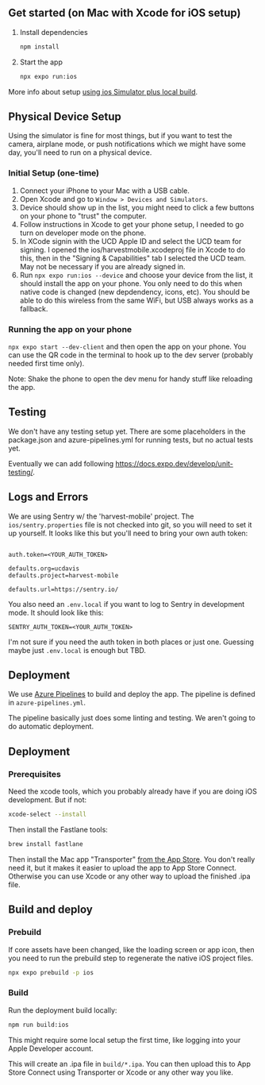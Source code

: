 ## Get started (on Mac with Xcode for iOS setup)

1. Install dependencies

   ```bash
   npm install
   ```

2. Start the app

   ```bash
   npx expo run:ios
   ```

More info about setup [using ios Simulator plus local build](https://docs.expo.dev/get-started/set-up-your-environment/?platform=ios&device=simulated&mode=development-build&buildEnv=local).

## Physical Device Setup

Using the simulator is fine for most things, but if you want to test the camera, airplane mode, or push notifications which we might have some day, you'll need to run on a physical device.

### Initial Setup (one-time)

1. Connect your iPhone to your Mac with a USB cable.
2. Open Xcode and go to `Window > Devices and Simulators`.
3. Device should show up in the list, you might need to click a few buttons on your phone to "trust" the computer.
4. Follow instructions in Xcode to get your phone setup, I needed to go turn on developer mode on the phone.
5. In XCode signin with the UCD Apple ID and select the UCD team for signing. I opened the ios/harvestmobile.xcodeproj file in Xcode to do this, then in the "Signing & Capabilities" tab I selected the UCD team. May not be necessary if you are already signed in.
6. Run `npx expo run:ios --device` and choose your device from the list, it should install the app on your phone. You only need to do this when native code is changed (new depdendency, icons, etc). You should be able to do this wireless from the same WiFi, but USB always works as a fallback.

### Running the app on your phone

`npx expo start --dev-client` and then open the app on your phone. You can use the QR code in the terminal to hook up to the dev server (probably needed first time only).

Note: Shake the phone to open the dev menu for handy stuff like reloading the app.

## Testing

We don't have any testing setup yet. There are some placeholders in the package.json and azure-pipelines.yml for running tests, but no actual tests yet.

Eventually we can add following https://docs.expo.dev/develop/unit-testing/.

## Logs and Errors

We are using Sentry w/ the 'harvest-mobile' project. The `ios/sentry.properties` file is not checked into git, so you will need to set it up yourself. It looks like this but you'll need to bring your own auth token:

```

auth.token=<YOUR_AUTH_TOKEN>

defaults.org=ucdavis
defaults.project=harvest-mobile

defaults.url=https://sentry.io/

```

You also need an `.env.local` if you want to log to Sentry in development mode. It should look like this:

```
SENTRY_AUTH_TOKEN=<YOUR_AUTH_TOKEN>
```

I'm not sure if you need the auth token in both places or just one. Guessing maybe just `.env.local` is enough but TBD.

## Deployment

We use [Azure Pipelines](https://dev.azure.com/ucdavis/Harvest%20Mobile/_build) to build and deploy the app. The pipeline is defined in `azure-pipelines.yml`.

The pipeline basically just does some linting and testing. We aren't going to do automatic deployment.

## Deployment

### Prerequisites

Need the xcode tools, which you probably already have if you are doing iOS development. But if not:

```bash
xcode-select --install
```

Then install the Fastlane tools:

```bash
brew install fastlane
```

Then install the Mac app "Transporter" [from the App Store](https://apps.apple.com/us/app/transporter/id1450874784?mt=12). You don't really need it, but it makes it easier to upload the app to App Store Connect. Otherwise you can use Xcode or any other way to upload the finished .ipa file.

## Build and deploy

### Prebuild

If core assets have been changed, like the loading screen or app icon, then you need to run the prebuild step to regenerate the native iOS project files.

```bash
npx expo prebuild -p ios
```

### Build

Run the deployment build locally:

```bash
npm run build:ios
```

This might require some local setup the first time, like logging into your Apple Developer account.

This will create an .ipa file in `build/*.ipa`. You can then upload this to App Store Connect using Transporter or Xcode or any other way you like.
